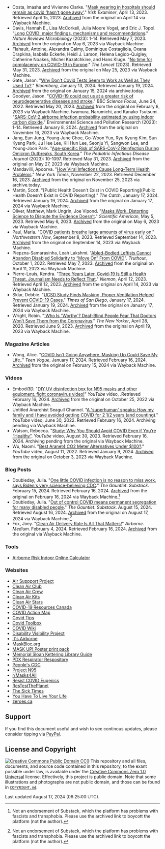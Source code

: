 - Costa, Imasha and Vivienne Clarke. "[Mask wearing in hospitals should remain as covid 'hasn't gone away'](https://www.irishexaminer.com/news/arid-41115766.html)." *Irish Examiner*, April 13, 2023. Retrieved April 15, 2023. [Archived](https://web.archive.org/web/20230414072224/https://www.irishexaminer.com/news/arid-41115766.html) from the original on April 14 via Wayback Machine.
- Davis, Hannah E., Lisa McCorkell, Julia Moore Vogel, and Eric J. Topol. "[Long COVID: major findings, mechanisms and recommendations](https://www.nature.com/articles/s41579-022-00846-2)." *Nature Reviews Microbiology* (2023): 1-14. Retrieved May 7, 2023. [Archived](https://web.archive.org/web/20230506211810/https://www.nature.com/articles/s41579-022-00846-2) from the original on May 6, 2023 via Wayback Machine.
- Flahault, Antoine, Alexandra Calmy, Dominique Costagliola, Oxana Drapkina, Isabella Eckerle, Heidi J. Larson, Helena Legido-Quigley, Catherine Noakes, Michel Kazatchkine, and Hans Kluge. "[No time for complacency on COVID-19 in Europe](https://www.thelancet.com/journals/lancet/article/PIIS0140-6736%2823%2901012-7/fulltext#coronavirus-linkback-header)." *The Lancet* (2023). Retrieved May 31, 2023. [Archived](https://web.archive.org/web/20230525134604/https://www.thelancet.com/journals/lancet/article/PIIS0140-6736%2823%2901012-7/fulltext#coronavirus-linkback-header) from the original on May 25, 2023 via Wayback Machine.
- Gate, Jason. "[Why Don't Covid Tests Seem to Work as Well as They Used To?](https://www.bloomberg.com/news/articles/2024-01-13/covid-rapid-test-failures-point-to-flawed-screening-approach-immunologist-says)." *Bloomberg*, January 13, 2024. Retrieved January 19, 2024. [Archived](https://archive.ph/2024.01.15-003221/https://www.bloomberg.com/news/articles/2024-01-13/covid-rapid-test-failures-point-to-flawed-screening-approach-immunologist-says#selection-4559.0-4566.0) from the original on January 15, 2024 via archive.today.
- Goodyer, Jason. "[COVID-19 could put us at a greater risk of neurodegenerative diseases and stroke](https://www.sciencefocus.com/news/covid-19-could-put-us-at-a-greater-risk-of-neurodegenerative-diseases-and-stroke/)." *BBC Science Focus*, June 24, 2022. Retrieved May 20, 2023. [Archived](https://web.archive.org/web/20230208075047/https://www.sciencefocus.com/news/covid-19-could-put-us-at-a-greater-risk-of-neurodegenerative-diseases-and-stroke/) from the original on February 8, 2023 via Wayback Machine.
Iwamura, Narumichi, and Kanako Tsutsumi. "[SARS-CoV-2 airborne infection probability estimated by using indoor carbon dioxide](https://link.springer.com/article/10.1007/s11356-023-27944-9)." Environmental Science and Pollution Research (2023): 1-14. Retrieved January 8, 2024. [Archived](https://web.archive.org/web/20231116012425/https://link.springer.com/article/10.1007/s11356-023-27944-9) from the original on November 16, 2023 via Wayback Machine.
- Jang, Eun Jung, Young June Choe, Go-Woon Yun, Ryu Kyung Kim, Sun Kyeng Park, Ju Hee Lee, Kil Hun Lee, Seonju Yi, Sangwon Lee, and Young-Joon Park. "[Age-specific Risk of SARS-CoV-2 Reinfection During Omicron Outbreaks, South Korea](https://journals.lww.com/pidj/fulltext/9900/age_specific_risk_of_sars_cov_2_reinfection_during.457.aspx#T1)." *The Pediatric Infectious Disease Journal* (2023): 10-1097. Retrieved May 31, 2023. [Archived](https://web.archive.org/web/20230527212531/https://journals.lww.com/pidj/fulltext/9900/age_specific_risk_of_sars_cov_2_reinfection_during.457.aspx#T1) from the original on May 27, 2023 via Wayback Machine.
- Mandavilli, Apoorva. "[How Viral Infections Cause Long-Term Health Problems](https://www.nytimes.com/2023/11/22/health/viral-infections-autoimmune-covid.html)." *New York Times*, November 22, 2023. Retrieved December 16, 2023. [Archived](https://archive.is/tXUv8) from the original on November 25, 2023 via archive.today.
- Martin, Scott. "[Public Health Doesn't Exist in COVID Reporting](Public Health Doesn't Exist in COVID Reporting)." *The Catch*, January 17, 2024. Retrieved January 19, 2024. [Archived](https://web.archive.org/web/20240117031750/https://readthecatch.ca/despite-lack-of-coverage-covid-pandemic-still-rages/) from the original on January 17, 2024 via Wayback Machine.
- Oliver, Matthew, Mark Ungrin, Joe Vipond. "[Masks Work. Distorting Science to Dispute the Evidence Doesn’t](https://www.scientificamerican.com/article/masks-work-distorting-science-to-dispute-the-evidence-doesnt/)." *Scientific American*, May 5, 2023. Retrieved May 6, 2023. [Archived](https://web.archive.org/web/20230506171941/https://www.scientificamerican.com/article/masks-work-distorting-science-to-dispute-the-evidence-doesnt/) from the original on May 6, 2023 via Wayback Machine.
- Paul, Marla. "[COVID patients breathe large amounts of virus early on](https://news.northwestern.edu/stories/2023/09/covid-patients-exhale-up-to-1000-copies-of-virus-per-minute-during-first-eight-days-of-symptoms/)." *Northwestern Now*, September 8, 2023. Retrieved September 14, 2023. [Archived](https://web.archive.org/web/20230914024205/https://news.northwestern.edu/stories/2023/09/covid-patients-exhale-up-to-1000-copies-of-virus-per-minute-during-first-eight-days-of-symptoms/) from the original on September 14, 2023 via Wayback Machine.
- Piepzna-Samarasinha, Leah Lakshmi. "[Abled-Bodied Leftists Cannot Abandon Disabled Solidarity to “Move On” From COVID](https://truthout.org/articles/abled-bodied-leftists-cannot-abandon-disabled-solidarity-to-move-on-from-covid/)". *Truthout*, October 1, 2022. Retrieved May 7, 2023. [Archived](https://web.archive.org/web/20230411175959/https://truthout.org/articles/abled-bodied-leftists-cannot-abandon-disabled-solidarity-to-move-on-from-covid/) from the original on April 11, 2023 via Wayback Machine. 
- Pierre-Louis, Kendra. "[Three Years Later, Covid-19 Is Still a Health Threat. Journalism Needs to Reflect That](https://niemanreports.org/articles/three-years-later-covid-19-is-still-a-health-threat-journalism-needs-to-reflect-that/)." *Nieman*, April 12, 2023. Retrieved April 12, 2023. [Archived](https://web.archive.org/web/20230414022016/https://niemanreports.org/articles/three-years-later-covid-19-is-still-a-health-threat-journalism-needs-to-reflect-that/) from the original on April 14, 2023 via Wayback Machine.
- Sklar, Debbie. "[UCSD Study Finds Masking, Proper Ventilation Helped Prevent COVID-19 Cases](https://timesofsandiego.com/health/2024/01/16/ucsd-study-finds-masking-proper-ventilation-helped-prevent-covid-19-cases/)." *Times of San Diego*, January 17, 2024. Retrieved January 19, 2024. [Archived](https://web.archive.org/web/20240117031755/https://timesofsandiego.com/health/2024/01/16/ucsd-study-finds-masking-proper-ventilation-helped-prevent-covid-19-cases/) from the original on January 17, 2024 via Wayback Machine. 
- Wright, Robin. "['Who Is “Worthy'? Deaf-Blind People Fear That Doctors Won’t Save Them from the Coronavirus](https://www.newyorker.com/news/our-columnists/who-is-worthy-deaf-blind-people-fear-that-doctors-wont-save-them-from-the-coronavirus)." *The New Yorker*, April 28, 2020. Retrieved June 9, 2023. [Archived](https://web.archive.org/web/20230419085008/https://www.newyorker.com/news/our-columnists/who-is-worthy-deaf-blind-people-fear-that-doctors-wont-save-them-from-the-coronavirus) from the original on April 19, 2023 via Wayback Machine.
### Magazine Articles
- Wong, Alice. "[COVID Isn’t Going Anywhere. Masking Up Could Save My Life.](https://www.teenvogue.com/story/covid-isnt-going-anywhere-masking-up-could-save-my-life)." *Teen Vogue*, January 17, 2024. Retrieved February 16, 2024. [Archived](https://web.archive.org/web/20240215195331/https://www.teenvogue.com/story/covid-isnt-going-anywhere-masking-up-could-save-my-life) from the original on February 15, 2024 via Wayback Machine.
### Videos
- Embodi3D. "[DIY UV disinfection box for N95 masks and other equipment, fight coronavirus video!](https://www.youtube.com/watch?v=P5HsKmTTa-c)" *YouTube* video, .Retrieved February 16, 2024. [Archived](https://web.archive.org/web/20221025234318/https://www.youtube.com/watch?v=P5HsKmTTa-c) from the original on October 25, 2022 via Wayback Machine.
- Untitled Anarchist Seagull Channel. "[A 'superhuman' speaks: How my family and I have avoided getting COVID for 2 1/2 years (and counting)](https://www.youtube.com/watch?v=WxWLoYr4sPs)." *YouTube* video, June 30, 2022. Retrieved February 16, 2024. Archiving pending via Wayback Machine.
- Watson, Rebecca. "[Study: Why You Should Avoid COVID Even if You’re “Healthy”](https://www.youtube.com/watch?v=_YZUMMkiyy4). *YouTube* video, August 30, 2023. Retrieved February 16, 2024. Archiving pending from the original via Wayback Machine.
- Wu, Naomi. "[Best Aranet4 CO2 Meter Alternatives Under $100?](https://www.youtube.com/watch?v=Fo2cZiRyok)." *YouTube* video, August 11, 2022. Retrieved January 9, 2024. [Archived](https://web.archive.org/web/20231003185901/https://www.youtube.com/watch?v=Fo2cZiRyokk) from the original on October 3, 2023 via Wayback Machine.
### Blog Posts
- Doubleday, Julia. "[One little COVID infection is no reason to miss work, says Biden's very science-believing CDC](https://www.thegauntlet.news/p/one-little-covid-infection-is-no)." *The Gauntlet*. *Substack*. February 15, 2024. Retrieved February 16, 2024. [Archived](https://web.archive.org/web/20240216232038/https://www.thegauntlet.news/p/one-little-covid-infection-is-no) from the original on February 16, 2024 via Wayback Machine.[^1]
- Doubleday, Julia. "[Out of control COVID means permanent segregation for many disabled people](https://www.thegauntlet.news/p/out-of-control-covid-means-permanent)."  *The Gauntlet*. *Substack*. August 15, 2024. Retrieved August 16, 2024. [Archived](https://web.archive.org/web/20240817061234/https://www.thegauntlet.news/p/out-of-control-covid-means-permanent) from the original on August 17, 2024 via Wayback Machine.[^1]
- Fox, Joey. "[Clean Air Delivery Rate Is All That Matters!](https://itsairborne.com/clean-air-delivery-rate-is-all-that-matters-5a5a064c211e?gi=642bd1260250)" *Airborne*. *Medium*. February 4, 2024. Retrieved February 16, 2024. [Archived](https://web.archive.org/web/20240212221300/https://itsairborne.com/clean-air-delivery-rate-is-all-that-matters-5a5a064c211e?gi=642bd1260250) from the original via Wayback Machine.
### Tools
- [Airborne Risk Indoor Online Calculator](https://partnersplatform.who.int/aria)
### Websites
- [Air Suppport Project](https://airsupportproject.com/)
- [Clean Air Club](https://cleanairclub.org/)
- [Clean Air Crew](https://cleanaircrew.org/)
- [Clean Air Kits](https://www.cleanairkits.com/)
- [Clean Air Stars](https://cleanairstars.com/filters/)
- [COVID-19 Resources Canada](https://covid19resources.ca/)
- [COVID Action Map](https://www.covidactionmap.org)
- [Covid Tips](https://covid.tips/)
- [Covid Toolbox](https://covidtoolbox.com/)
- [COVID Wiki](https://covidwiki.org/)
- [Disability Visibility Project](https://disabilityvisibilityproject.com/)
- [It's Airborne](https://itsairborne.com/)
- [MaskBloc.org](https://maskbloc.org/)
- [MASK UP! Poster print pack](https://laurel-lynn-leake.itch.io/mask-up-poster-print-pack)
- [Memorial Sloan Kettering Library Guide](https://libguides.mskcc.org/CovidImpacts)
- [PDX Respirator Respository](https://docs.google.com/spreadsheets/d/1NuYVJasqD08cqrROVwoL9COoYtCHrLRYXShg4MtTHe4/)
- [People's CDC](https://peoplescdc.org/)
- [Project N95](https://www.projectn95.org/)
- [r/Masks4All](https://www.reddit.com/r/Masks4All/)
- [Resist COVID Eugenics](https://resistcovideugenics.carrd.co/)
- [ResTestThePlanet](https://www.testtheplanet.org/)
- [The Sick Times](https://thesicktimes.org/)
- [You Have To Live Your Life](https://youhavetoliveyour.life/)
- [zeroes.ca](https://zeroes.ca/)
## Support
If you find this document useful and wish to see continous updates, please consider tipping via [PayPal](https://paypal.me/bglamours).
## License and Copyright
[![Creative Commons Public Domain CC0](https://licensebuttons.net/p/zero/1.0/80x15.png)](http://creativecommons.org/publicdomain/zero/1.0/)
This repository and all files, documents, and source code contained in this repository, to the exant possible under law, is available under the [Creative Commons Zero 1.0 Universal](http://creativecommons.org/publicdomain/zero/1.0/) license. Effectively, this project is public domain. Note that some illustrations and photographs are not public domain, and those can be found in [`COPYRIGHT.md`](./COPYRIGHT.md).
[^1]: Not an endorsement of Substack, which the platform has problems with fascists and transphobia. Please use the archived link to boycott the platform (not the author).

Last updated August 17, 2024 (06:25:00 UTC).
